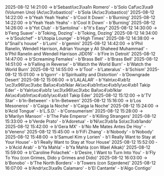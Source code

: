 2025-08-12 14:21:00 -> b'Sebasti\xc3\xa1n Romero' - b'Solo Caf\xc3\xa9 (Volumen Uno) (Ac\xc3\xbastico)' - b'Sola (Ac\xc3\xbastico)'
2025-08-12 14:22:00 -> b'Yeah Yeah Yeahs' - b'Cool It Down' - b'Burning'
2025-08-12 14:22:00 -> b'Yeah Yeah Yeahs' - b'Cool It Down' - b'Burning'
2025-08-12 14:26:00 -> b'Yot Club' - b'Santolina' - b"It's Easy"
2025-08-12 14:30:00 -> b'Feng Suave' - b'Toking, Dozing' - b'Toking, Dozing'
2025-08-12 14:34:00 -> b'Soulchef' - b'Utopia Lounge' - b'High Times'
2025-08-12 14:38:00 -> b"Snail's house" - b'Lumi' - b'gemini'
2025-08-12 14:42:00 -> b'Phil Ranelin, Wendell Harrison, Adrian Younge y Ali Shaheed Muhammad' - b'Phil Ranelin and Wendell Harrison JID016' - b'Fire In Detroit'
2025-08-12 14:47:00 -> b'Screaming Females' - b'Brass Bell' - b'Brass Bell'
2025-08-12 14:51:00 -> b'Falling in Reverse' - b'Watch the World Burn' - b'Watch the World Burn'
2025-08-12 14:55:00 -> b'Tool' - b'Lateralus' - b'Schism'
2025-08-12 15:01:00 -> b'Igorrr' - b'Spirituality and Distortion' - b'Downgrade Desert'
2025-08-12 15:06:00 -> b'LALALAR' - b'Yaln\xc4\xb1z \xc3\x96l\xc3\xbc Bal\xc4\xb1klar Ak\xc4\xb1nt\xc4\xb1y\xc4\xb1 Takip Eder' - b'Yaln\xc4\xb1z \xc3\x96l\xc3\xbc Bal\xc4\xb1klar Ak\xc4\xb1nt\xc4\xb1y\xc4\xb1 Takip Eder'
2025-08-12 15:12:00 -> b'TV Star' - b'In-Between' - b'In-Between'
2025-08-12 15:16:00 -> b'Los Mesoneros' - b'Caiga la Noche' - b'Caiga la Noche'
2025-08-12 15:24:00 -> b'Acid Tongue' - b'L.S.D.' - b'Consumerism'
2025-08-12 15:28:00 -> b'Marilyn Manson' - b'The Pale Emperor' - b'Killing Strangers'
2025-08-12 15:33:00 -> b'Verde Prato' - b'Adoretua' - b'Ni\xc3\xb1a So\xc3\xb1ando'
2025-08-12 15:42:00 -> b'Gera MX' - b'No Me Mates Antes De Hoy' - b'Veneno'
2025-08-12 15:45:00 -> b'FiFi Zhang' - b'Nobody' - b'Nobody'
2025-08-12 15:48:00 -> b'Samuel Kim y Lorien' - b'I Really Want to Stay at Your House' - b'I Really Want to Stay at Your House'
2025-08-12 15:52:00 -> b'Acid Arab' - b'Ya Mahla' - b'Ya Mahla (con Wael Alkak)'
2025-08-12 15:59:00 -> b'Caroline Polachek' - b'Desire, I Want to Turn Into You' - b'Fly To You (con Grimes, Dido y Grimes and Dido)'
2025-08-12 16:03:00 -> b'Bonobo' - b'The North Borders' - b'Towers (con Szjerdene)'
2025-08-12 16:07:00 -> b'Andr\xc3\xa9s Calamaro' - b'El Cantante' - b'Algo Contigo'
